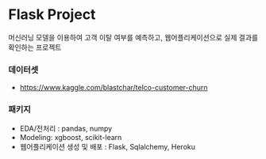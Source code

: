 # Flask Project

머신러닝 모델을 이용하여 고객 이탈 여부를 예측하고, 웹어플리케이션으로 실제 결과를 확인하는 프로젝트

### 데이터셋
- https://www.kaggle.com/blastchar/telco-customer-churn

### 패키지
- EDA/전처리 : pandas, numpy
- Modeling: xgboost, scikit-learn
- 웹어플리케이션 생성 및 배포 : Flask, Sqlalchemy, Heroku
